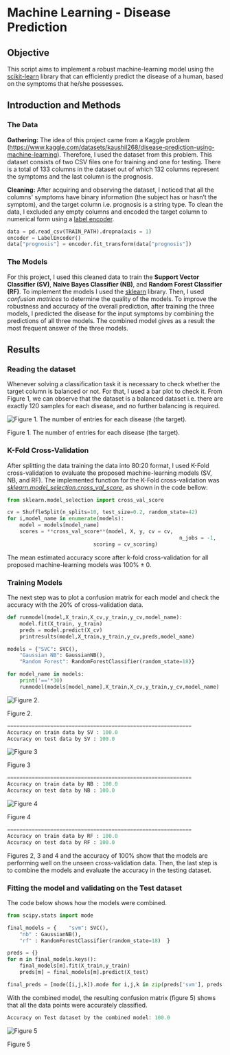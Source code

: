 # Machine Learning - Disease Prediction

## Objective

This script aims to implement a robust machine-learning model using the [scikit-learn](https://scikit-learn.org/stable/) library that can efficiently predict the disease of a human, based on the symptoms that he/she possesses. 

## Introduction and Methods

### **The Data**

**Gathering:** The idea of this project came from a Kaggle problem (https://www.kaggle.com/datasets/kaushil268/disease-prediction-using-machine-learning). Therefore, I used the dataset from this problem. This dataset consists of two CSV files one for training and one for testing. There is a total of 133 columns in the dataset out of which 132 columns represent the symptoms and the last column is the prognosis.

**Cleaning:** After acquiring and observing the dataset, I noticed that all the columns' symptoms have binary information (the subject has or hasn’t the symptom), and the target column i.e. prognosis is a string type. To clean the data, I excluded any empty columns and encoded the target column to numerical form using a [label encoder](https://scikit-learn.org/stable/modules/generated/sklearn.preprocessing.LabelEncoder.html).

```python
data = pd.read_csv(TRAIN_PATH).dropna(axis = 1)
encoder = LabelEncoder()
data["prognosis"] = encoder.fit_transform(data["prognosis"])
```

### The Models

For this project, I used this cleaned data to train the **Support Vector Classifier (SV)**, **Naive Bayes Classifier (NB)**, and **Random Forest Classifier (RF)**. To implement the models I used the [sklearn](https://scikit-learn.org/stable/) library. Then, I used *confusion matrices* to determine the quality of the models. To improve the robustness and accuracy of the overall prediction, after training the three models, I predicted the disease for the input symptoms by combining the predictions of all three models. The combined model gives as a result the most frequent answer of the three models.

## Results

### **Reading the dataset**

Whenever solving a classification task it is necessary to check whether the target column is balanced or not. For that, I used a bar plot to check it. From Figure 1, we can observe that the dataset is a balanced dataset i.e. there are exactly 120 samples for each disease, and no further balancing is required.

![Figure 1. The number of entries for each disease (the target). ](https://raw.githubusercontent.com/LexC/ML_Disease_Prediction/main/outputs/databalance.png)

Figure 1. The number of entries for each disease (the target). 

### **K-Fold Cross-Validation**

After splitting the data training the data into 80:20 format, I used K-Fold cross-validation to evaluate the proposed machine-learning models (SV, NB, and RF). The implemented function for the K-Fold cross-validation was *[sklearn.model_selection.cross_val_score](https://scikit-learn.org/stable/modules/generated/sklearn.model_selection.cross_val_score.html)*, as shown in the code bellow:

```python
from sklearn.model_selection import cross_val_score

cv = ShuffleSplit(n_splits=10, test_size=0.2, random_state=42)
for i,model_name in enumerate(models):
    model = models[model_name]
    scores = **cross_val_score**(model, X, y, cv = cv, 
                                                        n_jobs = -1, 
                            scoring = cv_scoring)
```

The mean estimated accuracy score after k-fold cross-validation for all proposed machine-learning models was $100\% \pm 0$. 

### Training Models

The next step was to plot a confusion matrix for each model and check the accuracy with the 20% of cross-validation data. 

```python
def runmodel(model,X_train,X_cv,y_train,y_cv,model_name):
    model.fit(X_train, y_train)
    preds = model.predict(X_cv)
    printresults(model,X_train,y_train,y_cv,preds,model_name)

models = {"SVC": SVC(),
    "Gaussian NB": GaussianNB(),
    "Random Forest": RandomForestClassifier(random_state=18)}

for model_name in models:
    print('=='*30)
    runmodel(models[model_name],X_train,X_cv,y_train,y_cv,model_name)
```

![Figure 2.](https://raw.githubusercontent.com/LexC/ML_Disease_Prediction/main/outputs/cm_cv_svc.png)

Figure 2.

```python
============================================================
Accuracy on train data by SV : 100.0
Accuracy on test data by SV : 100.0
```

![Figure 3](https://raw.githubusercontent.com/LexC/ML_Disease_Prediction/main/outputs/cm_cv_nb.png)

Figure 3

```python
============================================================
Accuracy on train data by NB : 100.0
Accuracy on test data by NB : 100.0
```

![Figure 4](https://raw.githubusercontent.com/LexC/ML_Disease_Prediction/main/outputs/cm_cv_rf.png)

Figure 4

```python
============================================================
Accuracy on train data by RF : 100.0
Accuracy on test data by RF : 100.0
```

Figures 2, 3 and 4 and the accuracy of 100% show that the models are performing well on the unseen cross-validation data. Then, the last step is to combine the models and evaluate the accuracy in the testing dataset.

### **Fitting the model and validating on the Test dataset**

The code below shows how the models were combined. 

```python
from scipy.stats import mode

final_models = {    "svm": SVC(),
    "nb" : GaussianNB(),
    "rf" : RandomForestClassifier(random_state=18)  }

preds = {}
for m in final_models.keys():
    final_models[m].fit(X_train,y_train)
    preds[m] = final_models[m].predict(X_test)

final_preds = [mode([i,j,k]).mode for i,j,k in zip(preds['svm'], preds['nb'], preds['rf'])]
```

With the combined model, the resulting confusion matrix (figure 5) shows that all the data points were accurately classified.

```python
Accuracy on Test dataset by the combined model: 100.0
```

![Figure 5](https://raw.githubusercontent.com/LexC/ML_Disease_Prediction/main/outputs/cm_test_combined.png)

Figure 5